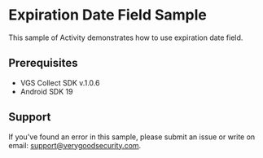 # Expiration Date Field Sample

This sample of Activity demonstrates how to use expiration date field.

## Prerequisites

- VGS Collect SDK v.1.0.6
- Android SDK 19

## Support

If you've found an error in this sample, please submit an issue or write on email: support@verygoodsecurity.com.